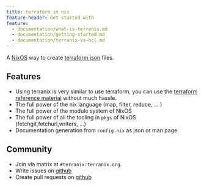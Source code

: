 ```yaml
---
title: terraform in nix
feature-header: Get started with
feature:
  - documentation/what-is-terranix.md
  - documentation/getting-started.md
  - documentation/terranix-vs-hcl.md
---
```


A [NixOS](https://nixos.org) way to create
[terraform json](https://www.terraform.io/docs/configuration/syntax-json.html)
files.

## Features

* Using terranix is very similar to use terraform, you can use the
  [terraform reference material](https://www.terraform.io/docs/providers/index.html)
  without much hassle.
* The full power of the nix language (map, filter, reduce, ... )
* The full power of the module system of NixOS
* The full power of all the tooling in `pkgs` of NixOS (fetchgit,fetchurl,writers, ...)
* Documentation generation from `config.nix` as json or man page.

## Community

- Join via matrix at `#terranix:terranix.org`.
- Write issues on [github](https://github.com/terranix/terranix/issues)
- Create pull requests on [github](https://github.com/terranix/terranix/pulls)